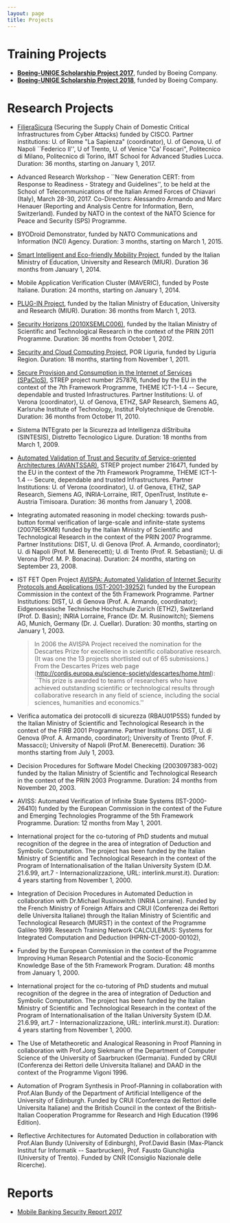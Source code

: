 ```yaml
--- 
layout: page
title: Projects
---
```


# Training Projects

- **[Boeing-UNIGE Scholarship Project 2017](/events/boeing-ctf/index)**, funded by Boeing Company. 
- **[Boeing-UNIGE Scholarship Project 2018](/events/boeing-ctf-2018/index)**, funded by Boeing Company. 

# Research Projects

- [FilieraSicura](http://www.filierasicura.it) (Securing the Supply Chain of Domestic Critical Infrastructures from Cyber Attacks) funded by CISCO.  Partner institutions: U. of Rome "La Sapienza" (coordinator), U. of Genova, U. of Napoli ``Federico II'', U of Trento, U. of Venice "Ca' Foscari", Politecnico di Milano, Politecnico di Torino, IMT School for Advanced Studies Lucca. Duration: 36 months, starting on January 1, 2017.
- Advanced Research Workshop - ``New Generation CERT: from Response to Readiness - Strategy and Guidelines'', to be held at the School of Telecommunications of the Italian Armed Forces of Chiavari (Italy), March 28-30, 2017. Co-Directors: Alessandro Armando and Marc Henauer (Reporting and Analysis Centre for Information, Bern, Switzerland). Funded by NATO in the context of the NATO Science for Peace and Security (SPS) Programme. 
- BYODroid Demonstrator, funded by NATO Communications and Information (NCI) Agency.  Duration: 3 months, starting on March 1, 2015.
- [Smart Intelligent and Eco-friendly Mobility Project](http://www.s3lab.polito.it/progetti/progetti_in_corso/mie), funded by the Italian Ministry of Education, University and Research (MIUR). Duration 36 months from January 1, 2014.
- Mobile Application Verification Cluster (MAVERIC), funded by Poste Italiane.  Duration: 24 months, starting on January 1, 2014.
- [PLUG-IN Project](http://www.siitscpa.it/index.php/progetti/2011-09-24-14-26-55/plug-in), funded by the Italian Ministry of Education, University and Research (MIUR). Duration: 36 months from March 1, 2013.
- [Security Horizons (2010XSEMLC006)](http://people.unica.it/bart/2012/10/24/security-horizons/), funded by the Italian Ministry of Scientific and Technological Research in the context of the PRIN 2011 Programme.  Duration: 36 months from October 1, 2012.
- [Security and Cloud Computing Project](https://sites.google.com/a/manydesigns.com/cloud_security/), POR Liguria, funded by Liguria Region. Duration: 18 months, starting from November 1, 2011.
- [Secure Provision and Consumption in the Internet of Services (SPaCIoS)](http://www.spacios.eu), STREP project number 257876, funded by the EU in the context of the 7th Framework Programme, THEME ICT-1-1.4 -- Secure, dependable and trusted Infrastructures.  Partner Institutions: U. of Verona (coordinator), U. of Genova, ETHZ, SAP Research, Siemens AG, Karlsruhe Institute of Technology, Institut Polytechnique de Grenoble.  Duration: 36 months from October 11, 2010.  
- Sistema INTEgrato per la Sicurezza ad Intelligenza diStribuita (SINTESIS), Distretto Tecnologico Ligure.  Duration: 18 months from March 1, 2009.
- [Automated Validation of Trust and Security of Service-oriented Architectures (AVANTSSAR)](http://www.avantssar.eu), STREP project number 216471, funded by the EU in the context of the 7th Framework Programme, THEME ICT-1-1.4 -- Secure, dependable and trusted Infrastructures.  Partner Institutions: U. of Verona (coordinator), U. of Genova, ETHZ, SAP Research, Siemens AG, INRIA-Lorraine, IRIT, OpenTrust, Institute e-Austria Timisoara.  Duration: 36 months from January 1, 2008.  
- Integrating automated reasoning in model checking: towards push-button formal verification of large-scale and infinite-state systems (20079E5KM8) funded by the Italian Ministry of Scientific and Technological Research in the context of the PRIN 2007  Programme.  Partner Institutions: DIST, U. di Genova (Prof. A. Armando, coordinator); U. di Napoli (Prof. M. Benerecetti); U. di Trento (Prof. R. Sebastiani); U. di Verona (Prof. M. P. Bonacina). Duration: 24 months, starting on September 23, 2008.  
- IST FET Open Project [AVISPA: Automated Validation of Internet Security Protocols and Applications (IST-2001-39252)](http://www.avispa-project.org) funded by the European Commission in the context of the 5th Framework Programme. Partner Institutions: DIST, U. di Genova (Prof. A. Armando, coordinator); Eidgenoessische Technische Hochschule Zurich (ETHZ), Switzerland (Prof. D. Basin); INRIA Lorraine, France (Dr. M. Rusinowitch); Siemens AG, Munich, Germany (Dr. J. Cuellar).  Duration: 30 months, starting on January 1, 2003.  

  >  In 2006 the AVISPA Project received the nomination for the Descartes Prize for excellence in scientific collaborative research.  (It was one the 13 projects shortlisted out of 65 submissions.)  From the Descartes Prizes web page (http://cordis.europa.eu/science-society/descartes/home.html): ``This prize is awarded to teams of researchers who have achieved outstanding scientific or technological results through collaborative research in any field of science, including the social sciences, humanities and economics.''
  
- Verifica automatica dei protocolli di sicurezza (RBAU01P5SS) funded by the Italian Ministry of Scientific and Technological Research in the context of the FIRB 2001 Programme. Partner Institutions: DIST, U. di Genova (Prof. A. Armando, coordinator); University of Trento (Prof. F. Massacci); University of Napoli (Prof.M. Benerecetti).  Duration: 36 months starting from July 1, 2003.  
- Decision Procedures for Software Model Checking (2003097383-002) funded by the Italian Ministry of Scientific and Technological Research in the context of the PRIN 2003 Programme. Duration: 24 months from November 20, 2003.  
- AVISS: Automated Verification of Infinite State Systems (IST-2000-26410) funded by the European Commission in the context of the Future and Emerging Technologies Programme of the 5th Framework Programme.  Duration: 12 months from May 1, 2001.
- International project for the co-tutoring of PhD students and mutual recognition of the degree in the area of integration of Deduction and Symbolic Computation.  The project has been funded by the Italian Ministry of Scientific and Technological Research in the context of the Program of Internationalisation of the Italian University System (D.M. 21.6.99, art.7 - Internazionalizzazione, URL: interlink.murst.it).  Duration: 4 years starting from November 1, 2000.
- Integration of Decision Procedures in Automated Deduction in collaboration with Dr.Michael Rusinowitch (INRIA Lorraine). Funded by the French Ministry of Foreign Affairs and CRUI (Conferenza dei Rettori delle Universita Italiane) through the Italian Ministry of Scientific and Technological Research (MURST) in the context of the Programme Galileo 1999. Research Training Network CALCULEMUS: Systems for Integrated Computation and Deduction (HPRN-CT-2000-00102), 
- Funded by the European Commission in the context of the Programme Improving Human Research Potential and the Socio-Economic Knowledge Base of the 5th Framework Program.  Duration: 48 months from January 1, 2000.
- International project for the co-tutoring of PhD students and mutual recognition of the degree in the area of integration of Deduction and Symbolic Computation.  The project has been funded by the Italian Ministry of Scientific and Technological Research in the context of the Program of Internationalisation of the Italian University System (D.M. 21.6.99, art.7 - Internazionalizzazione, URL: interlink.murst.it).  Duration: 4 years starting from November 1, 2000. 
- The Use of Metatheoretic and Analogical Reasoning in Proof Planning in collaboration with Prof.Jorg Siekmann of the Department of Computer Science of the University of Saarbrucken (Germania).  Funded by CRUI (Conferenza dei Rettori delle Universita Italiane) and DAAD in the context of the Programme Vigoni 1996.
- Automation of Program Synthesis in Proof-Planning in collaboration with Prof.Alan Bundy of the Department of Artificial Intelligence of the University of Edinburgh.  Funded by CRUI (Conferenza dei Rettori delle Universita Italiane) and the British Council in the context of the British-Italian Cooperation Programme for Research and High Education (1996 Edition).
- Reflective Architectures for Automated Deduction in collaboration with Prof.Alan Bundy (University of Edinburgh), Prof.David Basin (Max-Planck Institut fur Informatik -- Saarbrucken), Prof. Fausto Giunchiglia (University of Trento).  Funded by CNR (Consiglio Nazionale delle Ricerche).

# Reports

- [Mobile Banking Security Report 2017](report-banking-app)
